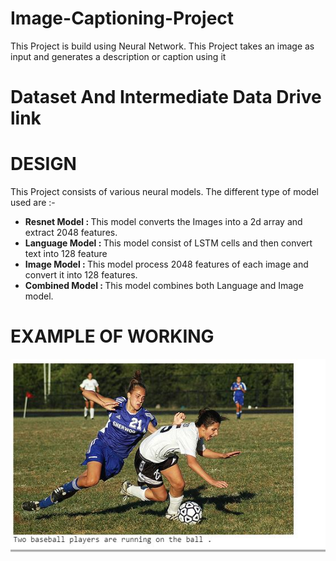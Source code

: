 <h1> <strong>Image-Captioning-Project </strong> </h1>

<p > This Project is build using Neural Network. This Project takes an image as input and generates a description or caption using it</p>

<h1> <strong> Dataset And Intermediate Data Drive link </strong> <h1>

<h1> <strong> DESIGN </strong> </h1>

<p> This Project consists of various neural models. The different type of model used are :-</p>

<ul>
  <li> <strong> Resnet Model : </strong> This model converts the Images into a 2d array and extract 2048 features.
  <li> <strong> Language Model : </strong> This model consist of LSTM cells and then convert text into 128 feature</li>
  <li> <strong> Image Model : </strong> This model process 2048 features of each image and convert it into 128 features. </li>
  <li> <strong> Combined Model : </strong> This model combines both Language and Image model.</li>
</ul>


<h1><strong> EXAMPLE OF WORKING </strong> </h1>
<img src = "result.JPG">
